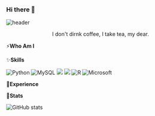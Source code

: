 ### Hi there 👋
![header](https://capsule-render.vercel.app/api?type=venom&color=0:#ffd500,70%:a82da8&height=120&section=header&text=It's%20Gracey's!&fontSize=70)
<p align="center">
I don't dirnk coffee, I take tea, my dear.
</p>

⚡**Who Am I**


✨**Skills**

![Python](https://img.shields.io/badge/python-3670A0?style=for-the-badge&logo=python&logoColor=ffdd54) ![MySQL](https://img.shields.io/badge/mysql-4479A1.svg?style=for-the-badge&logo=mysql&logoColor=white) <img src="https://img.shields.io/badge/github-181717?style=for-the-badge&logo=github&logoColor=white"> <img src="https://img.shields.io/badge/git-F05032?style=for-the-badge&logo=git&logoColor=white"> ![R](https://img.shields.io/badge/r-%23276DC3.svg?style=for-the-badge&logo=r&logoColor=white) ![Microsoft](https://img.shields.io/badge/Microsoft-0078D4?style=for-the-badge&logo=microsoft&logoColor=white)

👯**Experience**


🔭**Stats**

![GitHub stats](https://github-readme-stats.vercel.app/api?username=usgnib127&theme=dracula&show_icons=true)


  
